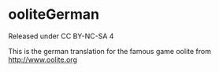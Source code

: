 # ooliteGerman

Released under CC BY-NC-SA 4

This is the german translation for the famous game oolite from http://www.oolite.org
